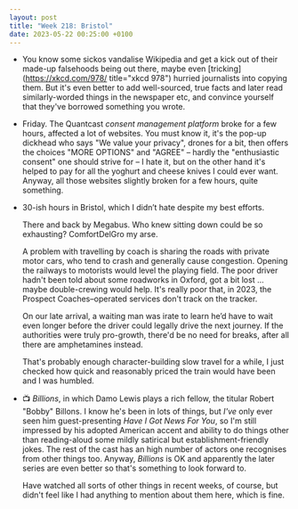 ```yaml
---
layout: post
title: "Week 218: Bristol"
date: 2023-05-22 00:25:00 +0100
---
```


- You know some sickos vandalise Wikipedia and get a kick out of their made-up falsehoods being out there, maybe even [tricking](https://xkcd.com/978/ title="xkcd 978") hurried journalists into copying them. But it's even better to add well-sourced, true facts and later read similarly-worded things in the newspaper etc, and convince yourself that they've borrowed something you wrote.

- Friday. The Quantcast _consent management platform_ broke for a few hours, affected a lot of websites. You must know it, it's the pop-up dickhead who says "We value your privacy", drones for a bit, then offers the choices "MORE OPTIONS" and "AGREE" – hardly the "enthusiastic consent" one should strive for – I hate it, but on the other hand it's helped to pay for all the yoghurt and cheese knives I could ever want. Anyway, all those websites slightly broken for a few hours, quite something.

- 30-ish hours in Bristol, which I didn’t hate despite my best efforts. 

  There and back by Megabus. Who knew sitting down could be so exhausting? ComfortDelGro my arse.

  A problem with travelling by coach is sharing the roads with private motor cars, who tend to crash and generally cause congestion. Opening the railways to motorists would level the playing field. The poor driver hadn't been told about some roadworks in Oxford, got a bit lost ... maybe double-crewing would help. It's really poor that, in 2023, the Prospect Coaches–operated services don't track on the tracker.

  On our late arrival, a waiting man was irate to learn he’d have to wait even longer before the driver could legally drive the next journey. If the authorities were truly pro-growth, there'd be no need for breaks, after all there are amphetamines instead.

  That's probably enough character-building slow travel for a while, I just checked how quick and reasonably priced the train would have been and I was humbled.

- 📺 <cite>Billions</cite>, in which Damo Lewis plays a rich fellow, the titular Robert "Bobby" Billons.
  I know he's been in lots of things, but _I've_ only ever seen him guest-presenting <cite>Have I Got News For You</cite>, so I'm still impressed by his adopted American accent and ability to do things other than reading-aloud some mildly satirical but establishment-friendly jokes.
  The rest of the cast has an high number of actors one recognises from other things too.
  Anyway, <cite>Billions</cite> is OK and apparently the later series are even better so that's something to look forward to.

  Have watched all sorts of other things in recent weeks, of course, but didn't feel like I had anything to mention about them here, which is fine.
